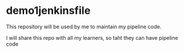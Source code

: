 # demo1jenkinsfile

This repository will be used by me to maintain my pipeline code.

I will share this repo with all my learners, so taht they can have pipeline code
